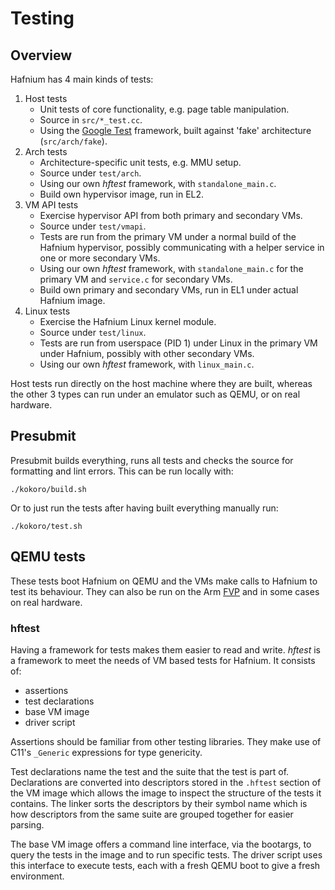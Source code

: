 # Testing

## Overview

Hafnium has 4 main kinds of tests:

1.  Host tests
    *   Unit tests of core functionality, e.g. page table manipulation.
    *   Source in `src/*_test.cc`.
    *   Using the [Google Test](https://github.com/google/googletest) framework,
        built against 'fake' architecture (`src/arch/fake`).
1.  Arch tests
    *   Architecture-specific unit tests, e.g. MMU setup.
    *   Source under `test/arch`.
    *   Using our own _hftest_ framework, with `standalone_main.c`.
    *   Build own hypervisor image, run in EL2.
1.  VM API tests
    *   Exercise hypervisor API from both primary and secondary VMs.
    *   Source under `test/vmapi`.
    *   Tests are run from the primary VM under a normal build of the Hafnium
        hypervisor, possibly communicating with a helper service in one or more
        secondary VMs.
    *   Using our own _hftest_ framework, with `standalone_main.c` for the
        primary VM and `service.c` for secondary VMs.
    *   Build own primary and secondary VMs, run in EL1 under actual Hafnium
        image.
1.  Linux tests
    *   Exercise the Hafnium Linux kernel module.
    *   Source under `test/linux`.
    *   Tests are run from userspace (PID 1) under Linux in the primary VM under
        Hafnium, possibly with other secondary VMs.
    *   Using our own _hftest_ framework, with `linux_main.c`.

Host tests run directly on the host machine where they are built, whereas the
other 3 types can run under an emulator such as QEMU, or on real hardware.

## Presubmit

Presubmit builds everything, runs all tests and checks the source for formatting
and lint errors. This can be run locally with:

```shell
./kokoro/build.sh
```

Or to just run the tests after having built everything manually run:

```shell
./kokoro/test.sh
```

## QEMU tests

These tests boot Hafnium on QEMU and the VMs make calls to Hafnium to test its
behaviour. They can also be run on the Arm [FVP](FVP.md) and in some cases on
real hardware.

### hftest

Having a framework for tests makes them easier to read and write. _hftest_ is a
framework to meet the needs of VM based tests for Hafnium. It consists of:

*   assertions
*   test declarations
*   base VM image
*   driver script

Assertions should be familiar from other testing libraries. They make use of
C11's `_Generic` expressions for type genericity.

Test declarations name the test and the suite that the test is part of.
Declarations are converted into descriptors stored in the `.hftest` section of
the VM image which allows the image to inspect the structure of the tests it
contains. The linker sorts the descriptors by their symbol name which is how
descriptors from the same suite are grouped together for easier parsing.

The base VM image offers a command line interface, via the bootargs, to query
the tests in the image and to run specific tests. The driver script uses this
interface to execute tests, each with a fresh QEMU boot to give a fresh
environment.
